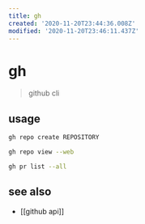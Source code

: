 ```yaml
---
title: gh
created: '2020-11-20T23:44:36.008Z'
modified: '2020-11-20T23:46:11.437Z'
---
```


# gh

> github cli

## usage
```sh
gh repo create REPOSITORY

gh repo view --web

gh pr list --all
```

## see also
- [[github api]]
